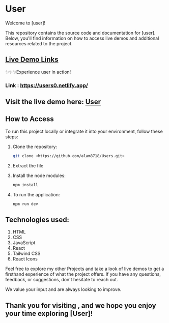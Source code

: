 # User

Welcome to [user]!

This repository contains the source code and documentation for [user]. Below, you'll find information on how to access live demos and additional resources related to the project.


## [Live Demo Links](https://users0.netlify.app/)

✨✨✨Experience user in action!
### Link : https://users0.netlify.app/

## Visit the live demo here: [User](https://users0.netlify.app/)

## How to Access

To run this project locally or integrate it into your environment, follow these steps:

1. Clone the repository:
    
    ```bash
    git clone <https://github.com/alam8718/Users.git>
    
    ```
    
2. Extract the file
3. Install the node modules:
    
    ```bash
    npm install
    
    ```
    
4. To run the application:
    
    ```bash
    npm run dev
    
    ```
    

## Technologies used:
1. HTML
2. CSS
3. JavaScript
4. React
5. Tailwind CSS
6. React Icons

Feel free to explore my other Projects and take a look of live demos to get a firsthand experience of what the project offers. If you have any questions, feedback, or suggestions, don't hesitate to reach out.

We value your input and are always looking to improve.

## Thank you for visiting , and we hope you enjoy your time exploring [User]!
